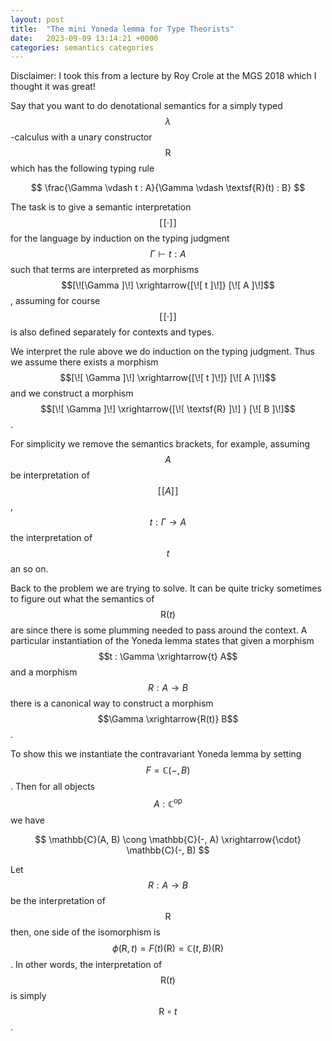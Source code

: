 ```yaml
---
layout: post
title:  "The mini Yoneda lemma for Type Theorists" 
date:   2023-09-09 13:14:21 +0000
categories: semantics categories
---
```


Disclaimer: I took this from a lecture by Roy Crole at the MGS 2018 which I thought it was great!

Say that you want to do denotational semantics for a simply typed $$\lambda$$-calculus with a unary constructor $$\textsf{R}$$ which has the following typing rule

$$
  \frac{\Gamma \vdash t : A}{\Gamma \vdash \textsf{R}(t) : B}
$$

The task is to give a semantic interpretation $$[\![ \cdot ]\!]$$ for the language by
induction on the typing judgment $$\Gamma \vdash t : A$$ such that terms are
interpreted as morphisms $$[\![\Gamma ]\!] \xrightarrow{[\![ t ]\!]} [\![ A ]\!]$$, assuming
for course $$[\![ \cdot ]\!]$$ is also defined separately for contexts and types.

We interpret the rule above we do induction
on the typing judgment. Thus we assume there exists a morphism
$$[\![ \Gamma ]\!] \xrightarrow{[\![ t ]\!]} [\![ A ]\!]$$ and we construct a morphism
$$[\![ \Gamma ]\!] \xrightarrow{[\![ \textsf{R} ]\!] } [\![ B ]\!]$$. 

For simplicity we remove the semantics brackets, for example,
assuming $$A$$ be interpretation of $$[\![ A ]\!]$$, $$t : \Gamma \to A$$ the
interpretation of $$t$$ an so on.

Back to the problem we are trying to solve. It can be quite tricky sometimes to figure out what the semantics of $$\textsf{R}(t)$$ are since there is some plumming needed to pass around the
context. A particular instantiation of the Yoneda lemma states that given a
morphism $$t : \Gamma \xrightarrow{t} A$$ and a morphism $$R : A \to B$$ there
is a canonical way to construct a morphism $$\Gamma \xrightarrow{R(t)} B$$.

To show this we instantiate the contravariant Yoneda lemma by setting $$F =
\mathbb{C}(-, B)$$. Then for all objects $$A : \mathbb{C}^{\text{op}}$$ we have

$$
  \mathbb{C}(A, B) \cong \mathbb{C}(-, A) \xrightarrow{\cdot} \mathbb{C}(-, B)
$$

Let $$R : A \to B$$ be the interpretation of $$\textsf{R}$$ then, one side of
the isomorphism is $$\phi (\textsf{R},t) = F(t)(\textsf{R}) = \mathbb{C}(t,
B)(\textsf{R})$$.  In other words, the interpretation of $$\textsf{R}(t)$$ is
simply $$\textsf{R} \circ t$$.
